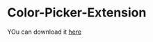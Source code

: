 # Color-Picker-Extension
YOu can download it [here](https://chrome.google.com/webstore/detail/colorscape/ghlgaejkolmmgfknlchphhlkpkfmfdmo)
